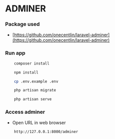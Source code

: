 # ADMINER 

### Package used 
- [https://github.com/onecentlin/laravel-adminer](https://github.com/onecentlin/laravel-adminer)


### Run app

```bash
    composer install
```

```bash
    npm install
```

```bash
    cp .env.example .env
```

```bash
    php artisan migrate
```


```bash
    php artisan serve
```

### Access adminer

- Open URL in web browser

```bash
    http://127.0.0.1:8000/adminer
```
